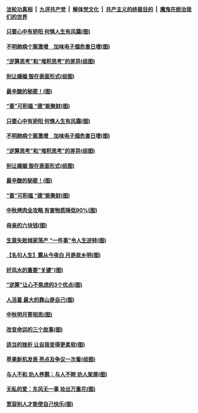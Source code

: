 ####  [法轮功真相](../../../../basic/blob/master/README.md?t=09141100) &nbsp;|&nbsp; [九评共产党](../../../../9ping.md/blob/master/README.md?t=09141100) &nbsp;|&nbsp; [解体党文化](../../../../jtdwh.md/blob/master/README.md?t=09141100)  &nbsp;|&nbsp; [共产主义的终极目的](../../../../gczydzjmd.md/blob/master/README.md?t=09141100) &nbsp;|&nbsp; [魔鬼在统治我们的世界](../../../../mgztzwmdsj.md/blob/master/README.md?t=09141100) 

#### [只要心中有骄阳 何惧人生有风霜(图)](../pages/p8/907320.md?t=09141100) 

#### [不明肺病个案激增　加味电子烟危害日增(图)](../pages/p8/907307.md?t=09141100) 

#### [“逆算思考”和“堆积思考”的差异(组图)](../pages/p8/907229.md?t=09141100) 

#### [别让婚姻 毁在表面形式(组图)](../pages/p8/907118.md?t=09141100) 

#### [最辛酸的秘密！(图)](../pages/p8/906327.md?t=09141100) 

#### [“善”可积福 “德”能聚财(图)](../pages/p8/906906.md?t=09141100) 

#### [只要心中有骄阳 何惧人生有风霜(图)](../pages/p8/907320.md?t=09141100) 

#### [不明肺病个案激增　加味电子烟危害日增(图)](../pages/p8/907307.md?t=09141100) 

#### [“逆算思考”和“堆积思考”的差异(组图)](../pages/p8/907229.md?t=09141100) 

#### [别让婚姻 毁在表面形式(组图)](../pages/p8/907118.md?t=09141100) 

#### [最辛酸的秘密！(图)](../pages/p8/906327.md?t=09141100) 

#### [“善”可积福 “德”能聚财(图)](../pages/p8/906906.md?t=09141100) 

#### [中秋烤肉全攻略 有害物质降低90%(图)](../pages/p8/907227.md?t=09141100) 

#### [母亲的六块钱(图)](../pages/p8/907107.md?t=09141100) 

#### [生意失败倾家荡产 “一件事”令人生逆转(图)](../pages/p8/907101.md?t=09141100) 

#### [【名句人生】露从今夜白 月是故乡明(图)](../pages/p8/906558.md?t=09141100) 

#### [好风水的重要“关键”(图)](../pages/p8/907087.md?t=09141100) 

#### [“逆算”让心不焦虑的3个优点(图)](../pages/p8/907070.md?t=09141100) 

#### [人活着 最大的靠山是自己(图)](../pages/p8/906329.md?t=09141100) 

#### [中秋明月寄相思(图)](../pages/p8/906932.md?t=09141100) 

#### [改变命运的三个故事(图)](../pages/p8/906257.md?t=09141100) 

#### [适当的挫折 让自我变得更柔软(图)](../pages/p8/906984.md?t=09141100) 

#### [苹果新机发表 亮点及争议一次看(组图)](../pages/p8/906967.md?t=09141100) 

#### [与人不和 劝人养鹅；与人不睦 劝人架屋(图)](../pages/p8/906905.md?t=09141100) 

#### [无私的爱：东风无一事 妆出万重花(图)](../pages/p8/906862.md?t=09141100) 

#### [宽容别人才能使自己快乐(图)](../pages/p8/906553.md?t=09141100) 

